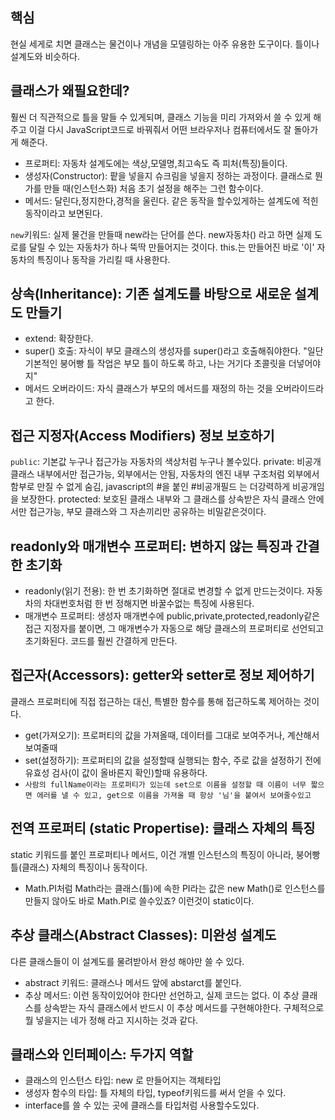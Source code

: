 ## 핵심
현실 세게로 치면 클래스는 물건이나 개념을 모델링하는 아주 유용한 도구이다. 틀이나 설계도와 비슷하다.

## 클래스가 왜필요한데?
훨씬 더 직관적으로 틀을 말들 수 있게되며, 클래스 기능을 미리 가져와서 쓸 수 있게 해주고 이걸 다시 JavaScript코드로 바꿔줘서 어떤 브라우저나 컴퓨터에서도 잘 돌아가게 해준다.
- 프로퍼티: 자동차 설계도에는 색상,모델명,최고속도 즉 피처(특징)들이다.
- 생성자(Constructor): 팥을 넣을지 슈크림을 넣을지 정하는 과정이다. 클래스로 뭔가를 만들 때(인스턴스화) 처음 초기 설정을 해주는 그런 함수이다.
- 메서드: 달린다,정지한다,경적을 울린다. 같은 동작을 할수있게하는 설계도에 적힌 동작이라고 보면된다.

`new`키워드: 실제 물건을 만들때 new라는 단어를 쓴다. new자동차() 라고 하면 실제 도로를 달릴 수 있는 자동차가 하나 뚝딱 만들어지는 것이다. this.는 만들어진 바로 '이' 자동차의 특징이나 동작을 가리킬 때 사용한다.

## 상속(Inheritance): 기존 설계도를 바탕으로 새로운 설계도 만들기
- extend: 확장한다.
- super() 호출: 자식이 부모 클래스의 생성자를 super()라고 호출해줘야한다. "일단 기본적인 붕어빵 틀 작업은 부모 틀이 하도록 하고, 나는 거기다 초콜릿을 더넣어야지"
- 메서드 오버라이드: 자식 클래스가 부모의 메서드를 재정의 하는 것을 오버라이드라고 한다.

## 접근 지정자(Access Modifiers) 정보 보호하기
`public`: 기본값 누구나 접근가능 자동차의 색상처럼 누구나 볼수있다.
private: 비공개 클래스 내부에서만 접근가능, 외부에서는 안됨, 자동차의 엔진 내부 구조처럼 외부에서 함부로 만질 수 없게 숨김, javascript의 #을 붙인 #비공개필드 는 더강력하게 비공개임을 보장한다.
protected: 보호된 클래스 내부와 그 클래스를 상속받은 자식 클래스 안에서만 접근가능, 부모 클래스와 그 자손끼리만 공유하는 비밀같은것이다.

## readonly와 매개변수 프로퍼티: 변하지 않는 특징과 간결한 초기화
- readonly(읽기 전용): 한 번 초기화하면 절대로 변경할 수 없게 만드는것이다. 자동차의 차대번호처럼 한 번 정해지면 바꿀수없는 특징에 사용된다.
- 매개변수 프로퍼티: 생성자 매개변수에 public,private,protected,readonly같은 접근 지정자를 붙이면, 그 매개변수가 자동으로 해당 클래스의 프로퍼티로 선언되고 초기화된다. 코드를 훨씬 간결하게 만든다.

## 접근자(Accessors): getter와 setter로 정보 제어하기
클래스 프로퍼티에 직접 접근하는 대신, 특별한 함수를 통해 접근하도록 제어하는 것이다.
- get(가져오기): 프로퍼티의 값을 가져올때, 데이터를 그대로 보여주거나, 계산해서 보여줄때
- set(설정하기): 프로퍼티의 값을 설정할때 실행되는 함수, 주로 값을 설정하기 전에 유효성 검사(이 값이 올바른지 확인)할때 유용하다.
- `사람의 fullName이라는 프로퍼티가 있는데 set으로 이름을 설정할 때 이름이 너무 짧으면 에러를 낼 수 있고, get으로 이름을 가져올 때 항상 '님'을 붙여서 보여줄수있고`

## 전역 프로퍼티 (static Propertise): 클래스 자체의 특징
static 키워드를 붙인 프로퍼티나 메서드, 이건 개별 인스턴스의 특징이 아니라, 붕어빵 틀(클래스) 자체의 특징이나 동작이다.
- Math.PI처럼 Math라는 클래스(틀)에 속한 PI라는 값은 new Math()로 인스턴스를 만들지 않아도 바로 Math.PI로 쓸수있죠? 이런것이 static이다.

## 추상 클래스(Abstract Classes): 미완성 설계도
다른 클래스들이 이 설계도를 물려받아서 완성 해야만 쓸 수 있다.
- abstract 키워드: 클래스나 메서드 앞에 abstarct를 붙인다.
- 추상 메서드: 이런 동작이있어야 한다만 선언하고, 실제 코드는 없다. 이 추상 클래스를 상속받는 자식 클래스에서 반드시 이 추상 메서드를 구현해야한다. 구체적으로 뭘 넣을지는 네가 정해 라고 지시하는 것과 같다.

## 클래스와 인터페이스: 두가지 역할
- 클래스의 인스턴스 타입: new 로 만들어지는 객체타입
- 생성자 함수의 타입: 틀 자체의 타입, typeof키워드를 써서 얻을 수 있다.
- interface를 쓸 수 있는 곳에 클래스를 타입처럼 사용할수도있다.